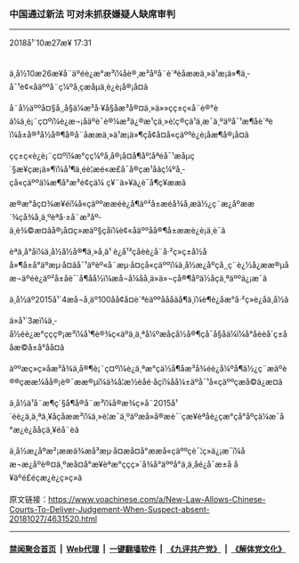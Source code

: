 ### 中国通过新法 可对未抓获嫌疑人缺席审判
------------------------

<div class="published">
 <span class="date" title="ä¸­å½æ¶é´">
  <time datetime="2018-10-27T17:31:18+08:00">
   2018å¹´10æ27æ¥ 17:31
  </time>
 </span>
</div>
<br/>
<div class="wsw">
 <p>
  ä¸­å½10æ26æ¥å¨äºéè¿æ°æ³ï¼åè®¸æ³åº­å¨è´ªèåææä¸»ä¹æ¡ä»¶ä¸­å¯¹è¢«åäººå¨ç¼ºå¸­çæåµä¸è¿è¡å®¡å¤ã
 </p>
 <p>
  å¨å½äººå¤§å¸¸å§ä¼æ³å·¥å§åæ³å®¤ä¸»ä»»çç±ç«å¨è®°èä¼ä¸è¡¨ç¤ºï¼è¿æ¬¡åäºè¯è®¼æ³ä¿®æ¹çä¸»è¦ç®çä¹ä¸æ¯ä¸ºäºå¯¹æ¶åè´ªèï¼å±å®³å½å®¶å®å¨åææä¸»ä¹æ¡ä»¶çå¢å¤å«çäººè¿è¡åæ¶å®¡å¤ã
 </p>
 <p>
  çç±ç«è¿è¡¨ç¤ºï¼æ°çç¼ºå¸­å®¡å¤å¶åº¦åªéå¯¹æåµç´§æ¥çæ¡ä»¶ï¼å¹¶ä¸éè¦æé«æ£å¯å®çæ¹åãç¼ºå¸­çå«çäººä¼æ¶å°æ³é¢çä¼ ç¥¨ä»¥ä¿è¯å¶ç¥ææã
 </p>
 <p>
  æ®æ°åç¤¾æ¥éï¼å«çäººææéè¿å¶äº²å±æéå¾å¸æä½¿ç¨æ¿åºææ´¾çå¾å¸ä¸ºèªå·±å¨æ³åº­ä¸è¾©æ¤ãå®¡å¤ç»æäº§çåï¼è¢«åäººåå®¶å±ææè¿è¡ä¸è¯ã
 </p>
 <p>
  èªä¸å°åï¼ä¸­å½å½å®¶ä¸»å¸­ä¹ è¿å¹³çåèè¿å¨å·²ç»ç±å½åå»¶å±å°äºæµ·å¤ãå¯¹äºèº«å¨æµ·å¤çå«çäººï¼ä¸­å½æ¿åºçå¸¸ç¨è¿½å¿ææ®µåæ¬äºéè¿äº²å±åè¯´å¶åå½ï¼æå¬å¼åå¸ä»ä»¬çå®¶åº­ä½åç­ä¸ªäººä¿¡æ¯ã
 </p>
 <p>
  ä¸­å½äº2015å¹´4æå¬å¸äº100åå¢å¤è´ªèäººåååãå¶ä¸­ï¼è¶è¿åæ°å·²ç»è¿åä¸­å½ã
 </p>
 <p>
  ä»å¹´3æï¼ä¸­å½éè¿æ°ççç®¡æ³ï¼å¹¶è®¾ç«äºä¸ä¸ªå¼ºæåçå½å®¶çå¯å§åä¼ï¼å°åèèå´ç±ååæ©å±å°åå¤ã
 </p>
 <p>
  äººæç»ç»åæ³å¾ä¸å®¶è¡¨ç¤ºï¼è¿ä¸ªæ°çä½å¶åæ³å¾éè¿å¼ºå¶ä½¿ç¨æäºè®®çææ¼åå®¡è®¯ææ®µï¼ä¾å¦æ½èåé·åç­ï¼åå¼±äºå¯¹å«çäººçæå©ä¿æ¤ã
 </p>
 <p>
  ä¸­å½ä¹å¨æ¶ç´§å¶å®å¨æ³ï¼å®æ¾ç»å¨2015å¹´éè¿ä¸ä¸ªä¸¥åçåææ³ï¼ä¸»è¦æ¯ä¸ºäºæå»å®æè¯´çæ¥èªåè¿çæ°çå°åºçä¼æ¯å°æ¿è¿åå­çä¸¥éå¨èã
 </p>
 <p>
  ä¸­å½æ¿åºæ²¡ææä¾æå³æµ·å¤æå¤å°ææå«çäººçè¯¦ç»ä¿¡æ¯ï¼åæ¬æ¿åºè®¤ä¸ºæå¤å°æ¥èªæ°ççç»´å¾å°äººå°ä¸­ä¸åé¿å¯æ±å å¥äºé£éçæ¿è¿ç»ç»ã
 </p>
 <p>
 </p>
</div>

原文链接：https://www.voachinese.com/a/New-Law-Allows-Chinese-Courts-To-Deliver-Judgement-When-Suspect-absent-20181027/4631520.html


------------------------
#### [禁闻聚合首页](https://github.com/gfw-breaker/banned-news/blob/master/README.md) &nbsp;|&nbsp; [Web代理](https://github.com/gfw-breaker/open-proxy/blob/master/README.md) &nbsp;|&nbsp;  [一键翻墙软件](https://github.com/gfw-breaker/nogfw/blob/master/README.md) &nbsp;|&nbsp; [《九评共产党》](https://github.com/gfw-breaker/9ping.md/blob/master/README.md#九评之一评共产党是什么) &nbsp;|&nbsp; [《解体党文化》](https://github.com/gfw-breaker/jtdwh.md/blob/master/README.md#绪论)
